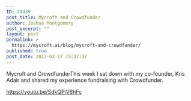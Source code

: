 ```yaml
---
ID: 29439
post_title: Mycroft and Crowdfunder
author: Joshua Montgomery
post_excerpt: ""
layout: post
permalink: >
  https://mycroft.ai/blog/mycroft-and-crowdfunder/
published: true
post_date: 2017-03-17 15:37:37
---
```

Mycroft and CrowdfunderThis week I sat down with my co-founder, Kris Adair and shared my experience fundraising with Crowdfunder.

https://youtu.be/SdkQPiV6hFc